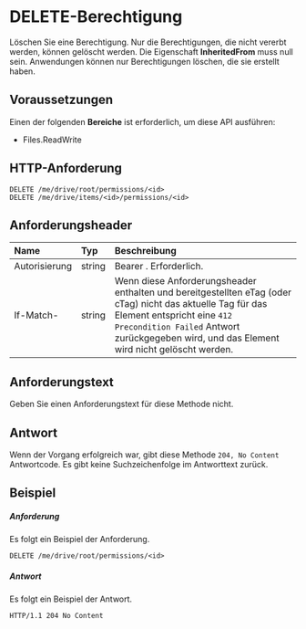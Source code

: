 # <a name="delete-permission"></a>DELETE-Berechtigung

Löschen Sie eine Berechtigung. Nur die Berechtigungen, die nicht vererbt werden, können gelöscht werden. Die Eigenschaft **InheritedFrom** muss null sein. Anwendungen können nur Berechtigungen löschen, die sie erstellt haben.


## <a name="prerequisites"></a>Voraussetzungen
Einen der folgenden **Bereiche** ist erforderlich, um diese API ausführen:

  * Files.ReadWrite

## <a name="http-request"></a>HTTP-Anforderung

<!-- { "blockType": "ignored" } -->
```http
DELETE /me/drive/root/permissions/<id>
DELETE /me/drive/items/<id>/permissions/<id>
```

## <a name="request-headers"></a>Anforderungsheader

| Name          | Typ   | Beschreibung                                                                                                                                                                                       |
|:--------------|:-------|:--------------------------------------------------------------------------------------------------------------------------------------------------------------------------------------------------|
| Autorisierung | string | Bearer <token>. Erforderlich.                                                                                                                                                                         |
| If-Match-      | string | Wenn diese Anforderungsheader enthalten und bereitgestellten eTag (oder cTag) nicht das aktuelle Tag für das Element entspricht eine `412 Precondition Failed` Antwort zurückgegeben wird, und das Element wird nicht gelöscht werden. |

## <a name="request-body"></a>Anforderungstext
Geben Sie einen Anforderungstext für diese Methode nicht.

## <a name="response"></a>Antwort
Wenn der Vorgang erfolgreich war, gibt diese Methode `204, No Content` Antwortcode. Es gibt keine Suchzeichenfolge im Antworttext zurück.

## <a name="example"></a>Beispiel

##### <a name="request"></a>Anforderung

Es folgt ein Beispiel der Anforderung.

<!-- {
  "blockType": "request",
  "name": "delete_permission"
}-->
```http
DELETE /me/drive/root/permissions/<id>
```

##### <a name="response"></a>Antwort

Es folgt ein Beispiel der Antwort.

<!-- {
  "blockType": "response",
  "truncated": false
} -->
```http
HTTP/1.1 204 No Content
```

<!-- uuid: 8fcb5dbc-d5aa-4681-8e31-b001d5168d79
2015-10-25 14:57:30 UTC -->
<!-- {
  "type": "#page.annotation",
  "description": "Delete permission",
  "keywords": "",
  "section": "documentation",
  "tocPath": "OneDrive/Item/Delete permission"
}-->
